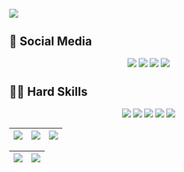 <img align="left" src="https://komarev.com/ghpvc/?username=seeibt&color=101E26"><br>

## 📱 Social Media
<div align="center">
  <a href="https://github.com/seeibt" target="_blank"><img src="https://img.shields.io/badge/GitHub-100000?style=for-the-badge&logo=github&logoColor=white" target="_blank"></a>
  <a href="https://www.linkedin.com/in/seeibt/" target="_blank"><img src="https://img.shields.io/badge/-LinkedIn-%230077B5?style=for-the-badge&logo=linkedin&logoColor=white" target="_blank"></a>
  <a href = "mailto:seibteduardo@gmail.com"><img src="https://img.shields.io/badge/Gmail-D14836?style=for-the-badge&logo=gmail&logoColor=white"></a>
  <a href="https://instagram.com/seu_instagram" target="_blank"><img src="https://img.shields.io/badge/-Instagram-%23E4405F?style=for-the-badge&logo=instagram&logoColor=white" target="_blank"></a>
</div>

## 🧑‍💻 Hard Skills
<div align="center">
  <img src="https://img.shields.io/badge/React-20232A?style=for-the-badge&logo=react&logoColor=61DAFB">
  <img src="https://img.shields.io/badge/Next.js-000000?style=for-the-badge&logo=next.js&logoColor=white">
  <img src="https://img.shields.io/badge/Tailwind_CSS-06B6D4?style=for-the-badge&logo=tailwind-css&logoColor=white">
  <img src="https://img.shields.io/badge/Node.js-339933?style=for-the-badge&logo=nodedotjs&logoColor=white">
  <img src="https://img.shields.io/badge/Python-3776AB?style=for-the-badge&logo=python&logoColor=white">
  <br>
</div>

| ![](http://github-profile-summary-cards.vercel.app/api/cards/stats?username=seeibt&theme=github_dark) | ![](http://github-profile-summary-cards.vercel.app/api/cards/repos-per-language?username=seeibt&hide=Html&theme=github_dark) | ![](http://github-profile-summary-cards.vercel.app/api/cards/most-commit-language?username=seeibt&theme=github_dark) |
| :-: | :-: | :-: |

| ![](http://github-profile-summary-cards.vercel.app/api/cards/profile-details?username=seeibt&theme=github_dark) | ![](https://github-readme-streak-stats.herokuapp.com/?user=seeibt&theme=github_dark&hide_border=true&date_format=M%20j%5B%2C%20Y%5D&background=0D1117&stroke=8B949E&ring=0777D9&fire=0777D9&currStreakNum=0777D9&sideNums=0777D9&currStreakLabel=0777D9&sideLabels=0777D9&dates=8B949E) |
| :-: | :-: |
